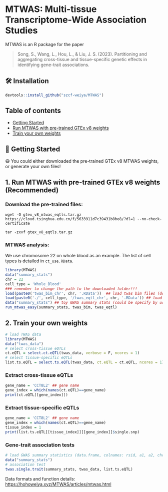# MTWAS: Multi-tissue Transcriptome-Wide Association Studies

MTWAS is an R package for the paper

> Song, S., Wang, L., Hou, L., & Liu, J. S. (2023). Partitioning and aggregating cross-tissue and tissue-specific
genetic effects in identifying gene-trait associations.

## :hammer_and_wrench: Installation

```r
devtools::install_github("szcf-weiya/MTWAS")
```

## Table of contents
* [Getting Started](#getting-started)
* [Run MTWAS with pre-trained GTEx v8 weights](#run-mtwas-with-pre-trained-gtex-v8-weights)
* [Train your own weights](#train-your-own-weights)



## :rocket: Getting Started

 :smiley: You could either downloaded the pre-trained GTEx v8 MTWAS weights, or generate your own files!

## 1. Run MTWAS with pre-trained GTEx v8 weights (Recommended)

### Download the pre-trained files:
`wget -O gtex_v8_mtwas_eqtls.tar.gz https://cloud.tsinghua.edu.cn/f/5633911d7c39431b8be8/?dl=1 --no-check-certificate`

`tar -zxvf gtex_v8_eqtls.tar.gz`

### MTWAS analysis:

We use chromosome 22 on whole blood as an example. The list of cell types is detailed in `ct_use.RData`.

```r
library(MTWAS)
data("summary_stats")
chr = 22
cell_type = 'Whole_Blood'
### remember to change the path to the downloaded folder!!!
load(paste0('twas_bim_chr', chr, '.RData'))  ## load twas bim files (downloaded)
load(paste0('./', cell_type, '/twas_eqtl_chr', chr, '.RData')) ## load twas eqtl files (downloaded)
data("summary_stats") ## toy GWAS summary stats (could be specify by users, format: a data.frame with colnames: rsid, a1, a2, chr, z)
run_mtwas_easy(summary_stats, twas_bim, twas_eqtl)
```



## 2. Train your own weights

```r
# load TWAS data
library(MTWAS)
data("twas_data")
# select cross-tissue eQTLs
ct.eQTL = select.ct.eQTL(twas_data, verbose = F, ncores = 1)
# select tissue-specific eQTLs
list.ts.eQTL = select.ts.eQTL(twas_data, ct.eQTL = ct.eQTL, ncores = 1)
```

### Extract cross-tissue eQTLs

```r
gene_name = 'CCT8L2' ## gene name
gene_index = which(names(ct.eQTL)==gene_name)
print(ct.eQTL[[gene_index]])
```

### Extract tissue-specific eQTLs

```r
gene_name = 'CCT8L2' ## gene name
gene_index = which(names(ct.eQTL)==gene_name)
tissue_index = 1
print(list.ts.eQTL[[tissue_index]][[gene_index]]$single.snp)
```

### Gene-trait association tests

```r
# load GWAS summary statistics (data.frame, colnames: rsid, a1, a2, chr, z)
data("summary_stats")
# association test
twas.single.trait(summary_stats, twas_data, list.ts.eQTL)
```

Data formats and function details: https://hohoweiya.xyz/MTWAS/articles/mtwas.html
